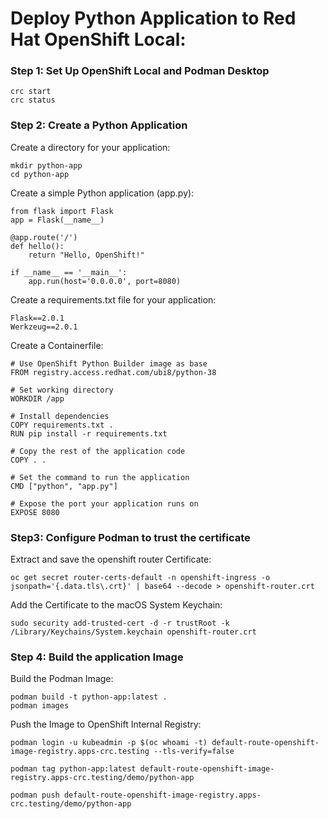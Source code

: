 
# Deploy Python Application to Red Hat OpenShift Local:

### Step 1: Set Up OpenShift Local and Podman Desktop
    crc start
    crc status

### Step 2: Create a Python Application
Create a directory for your application: 

    mkdir python-app
    cd python-app

Create a simple Python application (app.py):

    from flask import Flask
    app = Flask(__name__)

    @app.route('/')
    def hello():
        return "Hello, OpenShift!"

    if __name__ == '__main__':
        app.run(host='0.0.0.0', port=8080)

Create a requirements.txt file for your application:

    Flask==2.0.1
    Werkzeug==2.0.1

Create a Containerfile:

    # Use OpenShift Python Builder image as base
    FROM registry.access.redhat.com/ubi8/python-38

    # Set working directory
    WORKDIR /app

    # Install dependencies
    COPY requirements.txt .
    RUN pip install -r requirements.txt

    # Copy the rest of the application code
    COPY . .

    # Set the command to run the application
    CMD ["python", "app.py"]

    # Expose the port your application runs on
    EXPOSE 8080

### Step3: Configure Podman to trust the certificate

Extract and save the openshift router Certificate:

    oc get secret router-certs-default -n openshift-ingress -o jsonpath='{.data.tls\.crt}' | base64 --decode > openshift-router.crt

Add the Certificate to the macOS System Keychain:

    sudo security add-trusted-cert -d -r trustRoot -k /Library/Keychains/System.keychain openshift-router.crt

### Step 4: Build the application Image

Build the Podman Image:

    podman build -t python-app:latest .
    podman images

Push the Image to OpenShift Internal Registry:

    podman login -u kubeadmin -p $(oc whoami -t) default-route-openshift-image-registry.apps-crc.testing --tls-verify=false 

    podman tag python-app:latest default-route-openshift-image-registry.apps-crc.testing/demo/python-app
 
    podman push default-route-openshift-image-registry.apps-crc.testing/demo/python-app




